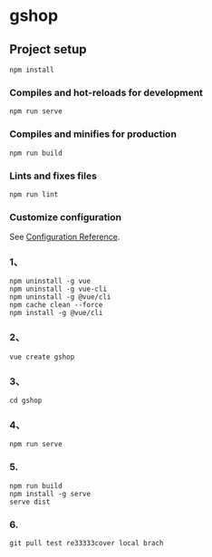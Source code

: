 # gshop

## Project setup
```
npm install
```

### Compiles and hot-reloads for development
```
npm run serve
```

### Compiles and minifies for production
```
npm run build
```

### Lints and fixes files
```
npm run lint
```

### Customize configuration
See [Configuration Reference](https://cli.vuejs.org/config/).


### 1、
```
npm uninstall -g vue
npm uninstall -g vue-cli
npm uninstall -g @vue/cli
npm cache clean --force
npm install -g @vue/cli
```

### 2、
```
vue create gshop
```

### 3、
```
cd gshop
```

### 4、
```
npm run serve
```

### 5.
```
npm run build
npm install -g serve
serve dist
```


### 6.
```
git pull test re33333cover local brach


```






